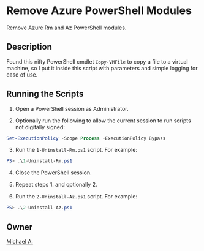 # Remove Azure PowerShell Modules

Remove Azure Rm and Az PowerShell modules.

## Description

Found this nifty PowerShell cmdlet `Copy-VMFile` to copy a file to a virtual machine, so I put it inside this script with parameters and simple logging for ease of use.

## Running the Scripts

1. Open a PowerShell session as Administrator.

2. Optionally run the following to allow the current session to run scripts not digitally signed:

```powershell
Set-ExecutionPolicy -Scope Process -ExecutionPolicy Bypass
```

3. Run the `1-Uninstall-Rm.ps1` script. For example:

```powershell
PS> .\1-Uninstall-Rm.ps1
```

4. Close the PowerShell session.

5. Repeat steps 1. and optionally 2.

6. Run the `2-Uninstall-Az.ps1` script. For example:

```powershell
PS> .\2-Uninstall-Az.ps1
```

## Owner

[Michael A.](https://linkedin.com/in/magarenzo)
